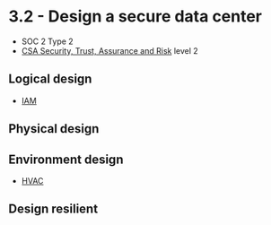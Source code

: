 # 3.2 - Design a secure data center

- SOC 2 Type 2
- [CSA Security, Trust, Assurance and Risk](https://cloudsecurityalliance.org/star/) level 2

## Logical design

- [IAM](../../definitions/I.md#identity-access-management-iam)

## Physical design

## Environment design

- [HVAC](../../definitions/H.md#heating-ventilation-and-air-conditioning-hvac)

## Design resilient
